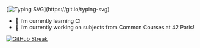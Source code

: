 [![Typing SVG](https://readme-typing-svg.demolab.com?font=Josefin+Sans&duration=4000&pause=3000&color=599D02&center=true&width=435&lines=Hi+%F0%9F%91%8B+I'm+Yi-Chun+LIN!+Welcome+to+my+Github!)](https://git.io/typing-svg)

- 🌱 I’m currently learning C!
- 🔭 I’m currently working on subjects from Common Courses at 42 Paris!

[![GitHub Streak](http://github-readme-streak-stats.herokuapp.com?user=ychun816&theme=iceberg&hide_border=true&short_numbers=true&date_format=j%20M%5B%20Y%5D&mode=weekly&card_width=494)](https://git.io/streak-stats)
  
<!--
**ychun816/ychun816** is a ✨ _special_ ✨ repository because its `README.md` (this file) appears on your GitHub profile.

Here are some ideas to get you started:

- 🔭 I’m currently working on ...
- 👯 I’m looking to collaborate on ...
- 🤔 I’m looking for help with ...
- 💬 Ask me about ...
- 📫 How to reach me: ...
- 😄 Pronouns: ...
- ⚡ Fun fact: ...
-->
